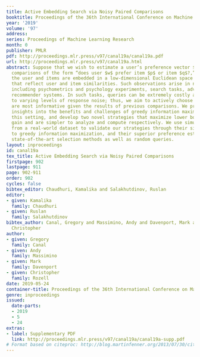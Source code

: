 ```yaml
---
title: Active Embedding Search via Noisy Paired Comparisons
booktitle: Proceedings of the 36th International Conference on Machine Learning
year: '2019'
volume: '97'
address: 
series: Proceedings of Machine Learning Research
month: 0
publisher: PMLR
pdf: http://proceedings.mlr.press/v97/canal19a/canal19a.pdf
url: http://proceedings.mlr.press/v97/canal19a.html
abstract: Suppose that we wish to estimate a user’s preference vector $w$ from paired
  comparisons of the form “does user $w$ prefer item $p$ or item $q$?,” where both
  the user and items are embedded in a low-dimensional Euclidean space with distances
  that reflect user and item similarities. Such observations arise in numerous settings,
  including psychometrics and psychology experiments, search tasks, advertising, and
  recommender systems. In such tasks, queries can be extremely costly and subject
  to varying levels of response noise; thus, we aim to actively choose pairs that
  are most informative given the results of previous comparisons. We provide new theoretical
  insights into the benefits and challenges of greedy information maximization in
  this setting, and develop two novel strategies that maximize lower bounds on information
  gain and are simpler to analyze and compute respectively. We use simulated responses
  from a real-world dataset to validate our strategies through their similar performance
  to greedy information maximization, and their superior preference estimation over
  state-of-the-art selection methods as well as random queries.
layout: inproceedings
id: canal19a
tex_title: Active Embedding Search via Noisy Paired Comparisons
firstpage: 902
lastpage: 911
page: 902-911
order: 902
cycles: false
bibtex_editor: Chaudhuri, Kamalika and Salakhutdinov, Ruslan
editor:
- given: Kamalika
  family: Chaudhuri
- given: Ruslan
  family: Salakhutdinov
bibtex_author: Canal, Gregory and Massimino, Andy and Davenport, Mark and Rozell,
  Christopher
author:
- given: Gregory
  family: Canal
- given: Andy
  family: Massimino
- given: Mark
  family: Davenport
- given: Christopher
  family: Rozell
date: 2019-05-24
container-title: Proceedings of the 36th International Conference on Machine Learning
genre: inproceedings
issued:
  date-parts:
  - 2019
  - 5
  - 24
extras:
- label: Supplementary PDF
  link: http://proceedings.mlr.press/v97/canal19a/canal19a-supp.pdf
# Format based on citeproc: http://blog.martinfenner.org/2013/07/30/citeproc-yaml-for-bibliographies/
---
```

